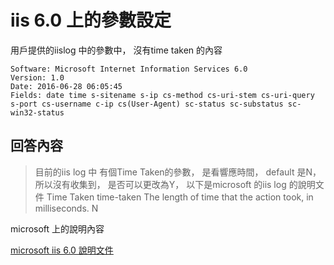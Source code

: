 # iis 6.0 上的參數設定
用戶提供的iislog 中的參數中， 沒有time taken 的內容

```
Software: Microsoft Internet Information Services 6.0
Version: 1.0
Date: 2016-06-28 06:05:45
Fields: date time s-sitename s-ip cs-method cs-uri-stem cs-uri-query s-port cs-username c-ip cs(User-Agent) sc-status sc-substatus sc-win32-status
```

## 回答內容

> 目前的iis log 中 有個Time Taken的參數， 是看響應時間， default 是N， 所以沒有收集到， 是否可以更改為Y， 以下是microsoft 的iis log 的說明文件
> Time Taken time-taken The length of time that the action took, in milliseconds.  N


microsoft 上的說明內容




[microsoft iis 6.0 說明文件](https://www.microsoft.com/technet/prodtechnol/WindowsServer2003/Library/IIS/676400bc-8969-4aa7-851a-9319490a9bbb.mspx?mfr=true)


